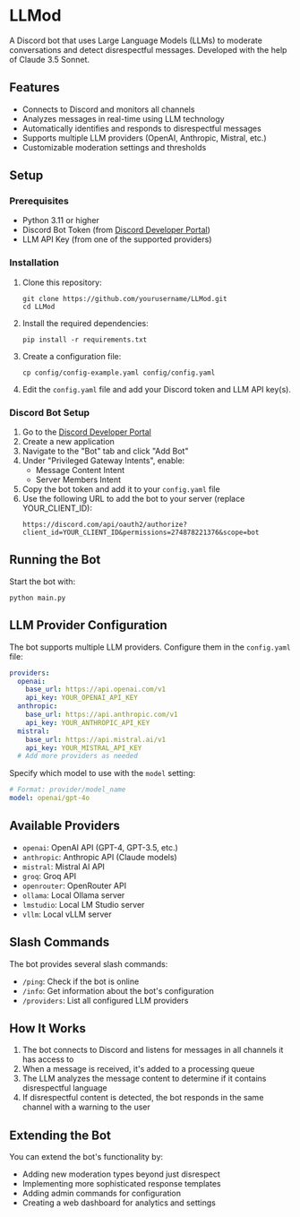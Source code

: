 # LLMod

A Discord bot that uses Large Language Models (LLMs) to moderate conversations and detect disrespectful messages.
Developed with the help of Claude 3.5 Sonnet.

## Features

- Connects to Discord and monitors all channels
- Analyzes messages in real-time using LLM technology
- Automatically identifies and responds to disrespectful messages
- Supports multiple LLM providers (OpenAI, Anthropic, Mistral, etc.)
- Customizable moderation settings and thresholds

## Setup

### Prerequisites

- Python 3.11 or higher
- Discord Bot Token (from [Discord Developer Portal](https://discord.com/developers/applications))
- LLM API Key (from one of the supported providers)

### Installation

1. Clone this repository:
   ```
   git clone https://github.com/yourusername/LLMod.git
   cd LLMod
   ```

2. Install the required dependencies:
   ```
   pip install -r requirements.txt
   ```

3. Create a configuration file:
   ```
   cp config/config-example.yaml config/config.yaml
   ```

4. Edit the `config.yaml` file and add your Discord token and LLM API key(s).

### Discord Bot Setup

1. Go to the [Discord Developer Portal](https://discord.com/developers/applications)
2. Create a new application
3. Navigate to the "Bot" tab and click "Add Bot"
4. Under "Privileged Gateway Intents", enable:
   - Message Content Intent
   - Server Members Intent
5. Copy the bot token and add it to your `config.yaml` file
6. Use the following URL to add the bot to your server (replace YOUR_CLIENT_ID):
   ```
   https://discord.com/api/oauth2/authorize?client_id=YOUR_CLIENT_ID&permissions=274878221376&scope=bot
   ```

## Running the Bot

Start the bot with:

```
python main.py
```

## LLM Provider Configuration

The bot supports multiple LLM providers. Configure them in the `config.yaml` file:

```yaml
providers:
  openai:
    base_url: https://api.openai.com/v1
    api_key: YOUR_OPENAI_API_KEY
  anthropic:
    base_url: https://api.anthropic.com/v1
    api_key: YOUR_ANTHROPIC_API_KEY
  mistral:
    base_url: https://api.mistral.ai/v1
    api_key: YOUR_MISTRAL_API_KEY
  # Add more providers as needed
```

Specify which model to use with the `model` setting:

```yaml
# Format: provider/model_name
model: openai/gpt-4o
```

## Available Providers

- `openai`: OpenAI API (GPT-4, GPT-3.5, etc.)
- `anthropic`: Anthropic API (Claude models)
- `mistral`: Mistral AI API
- `groq`: Groq API
- `openrouter`: OpenRouter API
- `ollama`: Local Ollama server
- `lmstudio`: Local LM Studio server
- `vllm`: Local vLLM server

## Slash Commands

The bot provides several slash commands:

- `/ping`: Check if the bot is online
- `/info`: Get information about the bot's configuration
- `/providers`: List all configured LLM providers

## How It Works

1. The bot connects to Discord and listens for messages in all channels it has access to
2. When a message is received, it's added to a processing queue
3. The LLM analyzes the message content to determine if it contains disrespectful language
4. If disrespectful content is detected, the bot responds in the same channel with a warning to the user

## Extending the Bot

You can extend the bot's functionality by:

- Adding new moderation types beyond just disrespect
- Implementing more sophisticated response templates
- Adding admin commands for configuration
- Creating a web dashboard for analytics and settings
